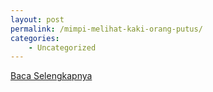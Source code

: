 ```yaml
---
layout: post
permalink: /mimpi-melihat-kaki-orang-putus/
categories:
    - Uncategorized
---
```


[Baca Selengkapnya](/07)